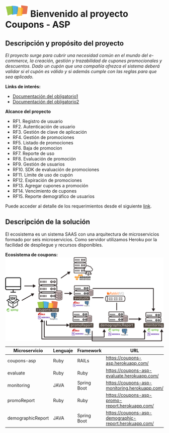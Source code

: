 # ![logo](https://github.com/gvieiracurti/README/blob/master/coupons_small.png)  Bienvenido al proyecto Coupons - ASP

## Descripción y propósito del proyecto
*El proyecto surge para cubrir una necesidad común en el mundo del e-commerce, la creación, gestión y trazabilidad de cupones promocionales y descuentos. Dado un cupón que una compañía ofrezca el sistema deberá validar si el cupón es válido y si además cumple con las reglas para que sea aplicado.*

**Links de interés:**

* [Documentación del obligatorio1](https://docs.google.com/document/d/1cOuDXMSelOtryqN_ztV806ykPzcvW1ZFUhwiZdp29BQ/edit?usp=sharing "Documentación del obligatorio1")
* [Documentación del obligatorio2](https://docs.google.com/document/d/1NAoL-jdZOyfdDXSeSk9_S28GBZaZC5McI7oPo-OSoPk/edit?usp=sharing "Documentación del obligatorio2")

**Alcance del proyecto**
* RF1. Registro de usuario
* RF2. Autenticación de usuario
* RF3. Gestión de clave de aplicación
* RF4. Gestión de promociones
* RF5. Listado de promociones
* RF6. Baja de promocion
* RF7. Reporte de uso
* RF8. Evaluación de promoción
* RF9. Gestión de usuarios
* RF10. SDK de evaluación de promociones
* RF11. Límite de uso de cupón
* RF12. Expiración de promociones
* RF13. Agregar cupones a promoción
* RF14. Vencimiento de cupones
* RF15. Reporte demográfico de usuarios

Puede acceder al detalle de los requerimientos desde el siguiente [link](https://docs.google.com/document/d/1NAoL-jdZOyfdDXSeSk9_S28GBZaZC5McI7oPo-OSoPk/edit?usp=sharing "Letra de segundo obligatorio").

## Descripción de la solución

El ecosistema es un sistema SAAS con una arquitectura de microservicios formado por seis microservicios. Como servidor utilizamos Heroku por la facilidad de despliegue y recursos disponibles. 

**Ecosistema de coupons:**
![ecosistema](https://github.com/gvieiracurti/README/blob/master/coupons-asp.png)


| Microservicio | Lenguaje | Framework | URL
| --- | --- | --- | --- |
| coupons-asp | Ruby | RAILs | https://coupons-asp.herokuapp.com/ |
| evaluate | Ruby | Ruby | https://coupons-asp-evaluate.herokuapp.com/ |
| monitoring | JAVA | Spring Boot | https://coupons-asp-monitoring.herokuapp.com/ |
| promoReport | Ruby | Ruby | https://coupons-asp-promo-report.herokuapp.com/ |
| demographicReport | JAVA | Spring Boot | https://coupons-asp-demographic-report.herokuapp.com/ |


